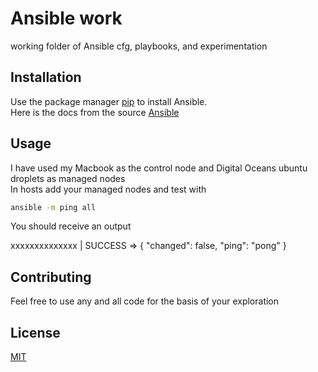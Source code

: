 # Ansible work

working folder of Ansible cfg, playbooks, and experimentation

## Installation

Use the package manager [pip](https://pip.pypa.io/en/stable/) to install Ansible.  
Here is the docs from the source [Ansible](https://docs.ansible.com/ansible/latest/installation_guide/intro_installation.html#installing-ansible-with-pip)


## Usage
I have used my Macbook as the control node and Digital Oceans ubuntu droplets as managed nodes  
In hosts add your managed nodes and test with  
```bash
ansible -m ping all
```  
You should receive an output  
  
xxxxxxxxxxxxxx | SUCCESS => {
    "changed": false,
    "ping": "pong"
}



## Contributing
Feel free to use any and all code for the basis of your exploration

## License
[MIT](https://choosealicense.com/licenses/mit/)
